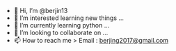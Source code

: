 - 👋 Hi, I’m @berjin13
- 👀 I’m interested learning new things ...
- 🌱 I’m currently learning python  ...
- 💞️ I’m looking to collaborate on ...
- 📫 How to reach me > Email : berjing2017@gmail.com

<!---
berjin13/berjin13 is a ✨ special ✨ repository because its `README.md` (this file) appears on your GitHub profile.
You can click the Preview link to take a look at your changes.
--->
